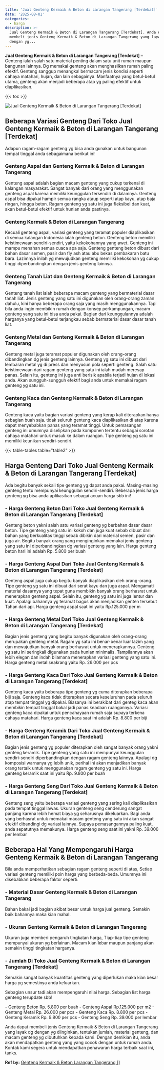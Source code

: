 ```yaml
---
title: 'Jual Genteng Kermaik & Beton di Larangan Tangerang [Terdekat]'
date: '2025-08-01'
categories:
  - harga
description: >-
  Jual Genteng Kermaik & Beton di Larangan Tangerang [Terdekat]. Anda dapat
  membeli jenis Genteng Kermaik & Beton di Larangan Tangerang yang layak dg
  dengan yg...
---
```


**Jual Genteng Kermaik & Beton di Larangan Tangerang \[Terdekat\]** – Genteng ialah salah satu material penting dalam satu unit rumah maupun bangunan lainnya. Dg memakai genteng akan menghasilkan rumah paling efektif. Genteng sanggup menangkal bermacam jenis kondisi seperti cahaya matahari, hujan, dan lain sebagainya. Manfaatnya yang betul-betul utama, genteng akan menjadi beberapa atap yg paling efektif untuk diaplikasikan.

{{< toc >}}

![Jual Genteng Kermaik & Beton di Larangan Tangerang [Terdekat]](/images/genteng-minimalis-murah12.png)

## Beberapa Variasi Genteng Dari Toko Jual Genteng Kermaik & Beton di Larangan Tangerang \[Terdekat\]

Adapun ragam-ragam genteng yg bisa anda gunakan untuk bangunan tempat tinggal anda sebagaimana berikut ini!

### Genteng Aspal dan Genteng Kermaik & Beton di Larangan Tangerang

Genteng aspal adalah bagian macam genteng yang cukup terkenal di kalangan masyarakat. Sangat banyak dari orang yang menggunakan genteng aspal karena memiliki keunggulan tersendiri di dalamnya. Genteng aspal bisa dipakai hampir semua rangka ataup seperti atap kayu, atap baja ringan, hingga beton. Ragam genteng yg satu ini juga fleksibel dan kuat, akan betul-betul efektif untuk hunian anda pastinya.

### Genteng Kermaik & Beton di Larangan Tangerang

Kecuali genteng aspal, variasi genteng yang teramat populer diaplikasikan di semua kalangan Indonesia ialah genteng beton. Genteng beton memiliki keistimewaan sendiri-sendiri, yaitu kekokohannya yang awet. Genteng ini mampu menahan semua cuaca apa saja. Genteng genteng beton dibuat dari bahan dasar semen, pasir dan fly ash atau abu bekas pembakaran batu bara. Lazimnya inilah yg mewujudkan genteng memiliki kekokohan yg cukup tinggi diperbandingkan dengan jenis genteng lainnya.

### Genteng Tanah Liat dan Genteng Kermaik & Beton di Larangan Tangerang

Genteng tanah liat ialah beberapa macam genteng yang bermaterial dasar tanah liat. Jenis genteng yang satu ini digunakan oleh orang-orang zaman dahulu, kini hanya beberapa orang saja yang masih menggunakannya. Tapi bila anda ingin membikin rumah dengan konsep perkampungan, macam genteng yang satu ini bisa anda pakai. Bagian dari keunggulannya adalah harganya yang betul-betul terjangkau sebab bermaterial dasar dasar tanah liat.

### Genteng Metal dan Genteng Kermaik & Beton di Larangan Tangerang

Genteng metal juga teramat populer digunakan oleh orang-orang dibandingkan dg jenis genteng lainnya. Genteng yg satu ini dibuat dari lembaran metal yg di press dan menyusun pola seperti genteng. Salah satu keistimewaan dari ragam genteng yang satu ini ialah mudah meresap panas. Selain itu, genteng ini juga anti berisik apabila terjadi hujan di lokasi anda. Akan sungguh-sungguh efektif bagi anda untuk memakai ragam genteng yg satu ini.

### Genteng Kaca dan Genteng Kermaik & Beton di Larangan Tangerang

Genteng kaca yaitu bagian variasi genteng yang kerap kali diterapkan hanya sebagian buah saja. tidak seluruh genteng kaca diaplikasikan di atap karena dapat menyebabkan panas yang teramat tinggi. Untuk pemasangan genteng ini umumnya diselipkan pada komponen tertentu sebagai sorotan cahaya matahari untuk masuk ke dalam ruangan. Tipe genteng yg satu ini memiliki keunikan sendiri-sendiri.

{{< table-tables table="table2" >}}

## Harga Genteng Dari Toko Jual Genteng Kermaik & Beton di Larangan Tangerang \[Terdekat\]

Ada begitu banyak sekali tipe genteng yg dapat anda pakai. Masing-masing genteng tentu mempunyai keunggulan sendiri-sendiri. Beberapa jenis harga genteng yg bisa anda aplikasikan sebagai acuan harga sbb ini!

### \- Harga Genteng Beton Dari Toko Jual Genteng Kermaik & Beton di Larangan Tangerang \[Terdekat\]

Genteng beton yakni salah satu variasi genteng yg berbahan dasar dasar beton. Tipe genteng yang satu ini kokoh dan juga kuat sebab dibuat dari bahan yang berkualitas tinggi sebab dibikin dari material semen, pasir dan juga air. Begitu banyak orang yang menginginkan memakai jenis genteng yang satu ini diperbandingkan dg variasi genteng yang lain. Harga genteng beton hari ini adalah Rp. 5.800 per buah

### \- Harga Genteng Aspal Dari Toko Jual Genteng Kermaik & Beton di Larangan Tangerang \[Terdekat\]

Genteng aspal juga cukup begitu banyak diaplikasikan oleh orang-orang. Tipe genteng yg satu ini dibuat dari serat kayu dan juga aspal. Mengamati material dasarnya yang tepat guna membikin banyak orang berhasrat untuk menerapkan genteng aspal. Selain itu, genteng yg satu ini juga lentur dan kuat. Apalagi bahannya yg teramat bagus akan menjadikan genten tersebut Tahan dari api. Harga genteng aspal saat ini yaitu Rp.125.000 per m

### \- Harga Genteng Metal Dari Toko Jual Genteng Kermaik & Beton di Larangan Tangerang \[Terdekat\]

Bagian jenis genteng yang begitu banyak digunakan oleh orang-orang merupakan genteng metal. Ragam yg satu ini benar-benar luar lazim yang dan mewujudkan banyak orang berhasrat untuk menerapkannya. Genteng yg satu ini seringkali digunakan pada hunian minimalis. Tampilannya akan lebih elegan dan indah bilamana menerapkan variasi genteng yang satu ini. Harga genteng metal seakrang yaitu Rp. 26.000 per pcs

### \- Harga Genteng Kaca Dari Toko Jual Genteng Kermaik & Beton di Larangan Tangerang \[Terdekat\]

Genteng kaca yaitu beberapa tipe genteng yg cuma diterapkan beberapa biji saja. Genteng kaca tidak diterapkan secara keseluruhan pada seluruh atap tempat tinggal yg dipakai. Biasanya ini berakibat dari genteg kaca akan membikin tempat tinggal bakal jadi panas keadaan ruangannya. Variasi genteng kaca dipakai untuk pencahayaan rumah saja supaya terkena cahaya matahari. Harga genteng kaca saat ini adalah Rp. 8.800 per biji

### \- Harga Genteng Keramik Dari Toko Jual Genteng Kermaik & Beton di Larangan Tangerang \[Terdekat\]

Bagian jenis genteng yg populer diterapkan oleh sangat banyak orang yakni genteng keramik. Tipe genteng yang satu ini mempunyai keunggulan sendiri-sendiri diperbandingkan dengan ragam genteng lainnya. Apalagi dg komposisi warnanya yg lebih unik, perihal ini akan menjadikan banyak orang tertaik untuk menggunakan ragam genteng yg satu ini. Harga genteng keramik saat ini yaitu Rp. 9.800 per buah

### \- Harga Genteng Seng Dari Toko Jual Genteng Kermaik & Beton di Larangan Tangerang \[Terdekat\]

Genteng seng yaitu beberapa variasi genteng yang sering kali diaplikasikan pada tempat tinggal lawas. Ukuran genteng seng cenderung sangat panjang karena lebih hemat biaya yg seharusnya dikeluarkan. Bagi anda yang berhasrat untuk memakai macam genteng yang satu ini akan sangat efektif dibandingi dg variasi lainnya. Supaya pemasangannya paling kuat, anda sepatutnya memakunya. Harga genteng seng saat ini yakni Rp. 39.000 per lembar

## Beberapa Hal Yang Mempengaruhi Harga Genteng Kermaik & Beton di Larangan Tangerang

Bila anda memperhatikan sebagian ragam genteng seperti di atas, Setiap variasi genteng memiliki poin harga yang berbeda-beda. Umumnya ini disebabkan beberapa faktor seperti:

### \- Material Dasar Genteng Kermaik & Beton di Larangan Tangerang

Bahan bakal jadi bagian akibat besar untuk harga jual genteng. Semakin baik bahannya maka kian mahal.

### \- Ukuran Genteng Kermaik & Beton di Larangan Tangerang

Ukuran juga memberi pengaruh tingkatan harga, Tiap-tiap tipe genteng mempunyai ukuran yg berlainan. Macam kian lebar maupun panjang akan semakin tinggi tingkatan harganya.

### \- Jumlah Di Toko Jual Genteng Kermaik & Beton di Larangan Tangerang \[Terdekat\]

Semakin sangat banyak kuantitas genteng yang diperlukan maka kian besar harga yg semestinya anda keluarkan.

Sebagian unsur tadi akan mempengaruhi nilai harga. Sebagian list harga genteng terupdate sbb!

\- Genteng Beton Rp. 5.800 per buah - Genteng Aspal Rp.125.000 per m2 - Genteng Metal Rp. 26.000 per pcs - Genteng Kaca Rp. 8.800 per pcs - Genteng Keramik Rp. 9.800 per pcs - Genteng Seng Rp. 39.000 per lembar

Anda dapat membeli jenis Genteng Kermaik & Beton di Larangan Tangerang yang layak dg dengan yg diinginkan, tentukan jumlah, material genteng, dan macam genteng yg dibutuhkan kepada kami. Dengan demikian itu, anda akan mendapatkan genteng yang yang cocok dengan untuk rumah anda. Kontak kami segera untuk mendapatkan penawaran harga terbaik saat ini, tanks.

**Ref by:**  [Genteng Kermaik & Beton  Larangan Tangerang []](https://id.wikipedia.org/wiki/Genteng)
